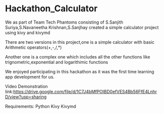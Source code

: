 # Hackathon_Calculator
 
 We as part of Team Tech Phantoms consisting of S.Sanjith Suriya,S.Navaneetha Krishnan,S.Sanjhay created a simple calculator project using kivy and kivymd
 
 There are two versions in this project,one is a simple calculator with basic Arithmetic operators(+,-,/,*)
 
 Another one is a complex one which includes all the other functions like trignometric,exponential and logarithimic functions
 
 We enjoyed participating in this hackathon as it was the first time learning app development for us.
 
 Video Demonstration link:https://drive.google.com/file/d/1C7J4bMfPOIBD0efVES4Bb56FfE4LnhrD/view?usp=sharing


Requirements:
Python
Kivy
Kivymd

